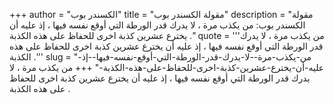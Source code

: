 +++
author = "الكسندر بوب"
title = "مقولة الكسندر بوب"
description = "مقولة الكسندر بوب: من يكذب مرة ، لا يدرك قدر الورطة التي أوقع نفسه فيها ، إذ عليه أن يخترع عشرين كذبة اخرى للحفاظ على هذه الكذبة ."
quote = '''من يكذب مرة ، لا يدرك قدر الورطة التي أوقع نفسه فيها ، إذ عليه أن يخترع عشرين كذبة اخرى للحفاظ على هذه الكذبة .''' 
slug = "من-يكذب-مرة--لا-يدرك-قدر-الورطة-التي-أوقع-نفسه-فيها--إذ-عليه-أن-يخترع-عشرين-كذبة-اخرى-للحفاظ-على-هذه-الكذبة-"
+++
من يكذب مرة ، لا يدرك قدر الورطة التي أوقع نفسه فيها ، إذ عليه أن يخترع عشرين كذبة اخرى للحفاظ على هذه الكذبة .
